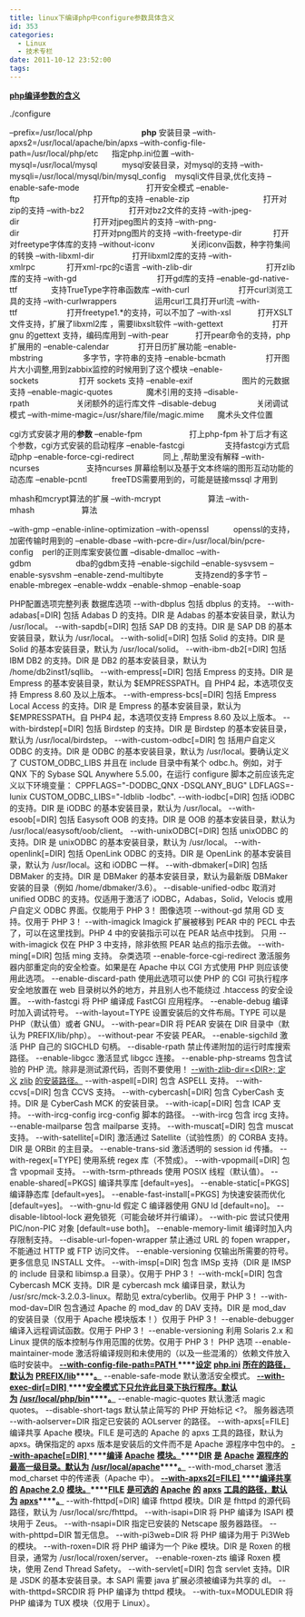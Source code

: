 ```yaml
---
title: linux下编译php中configure参数具体含义
id: 353
categories:
  - Linux
  - 技术专栏
date: 2011-10-12 23:52:00
tags:
---
```


<div id="blog_text">

**[php编译参数的含义](http://www.tisswb.cn/archives/576.html)**

./configure

–prefix=/usr/local/php                      **php** 安装目录
–with-apxs2=/usr/local/apache/bin/apxs
–with-config-file-path=/usr/local/php/etc      指定php.ini位置
–with-mysql=/usr/local/mysql           mysql安装目录，对mysql的支持
–with-mysqli=/usr/local/mysql/bin/mysql_config    mysqli文件目录,优化支持
–enable-safe-mode                              打开安全模式
–enable-ftp                                 打开ftp的支持
–enable-zip                                 打开对zip的支持
–with-bz2                    打开对bz2文件的支持
–with-jpeg-dir                                 打开对jpeg图片的支持
–with-png-dir                                 打开对png图片的支持
–with-freetype-dir              打开对freetype字体库的支持
–without-iconv                关闭iconv函数，种字符集间的转换
–with-libxml-dir                 打开libxml2库的支持
–with-xmlrpc              打开xml-rpc的c语言
–with-zlib-dir                                 打开zlib库的支持
–with-gd                                    打开gd库的支持
–enable-gd-native-ttf               支持TrueType字符串函数库
–with-curl                      打开curl浏览工具的支持
–with-curlwrappers                 运用curl工具打开url流
–with-ttf                      打开freetype1.*的支持，可以不加了
–with-xsl            打开XSLT 文件支持，扩展了libxml2库 ，需要libxslt软件
–with-gettext                      打开gnu 的gettext 支持，编码库用到
–with-pear            打开pear命令的支持，php扩展用的
–enable-calendar             打开日历扩展功能
–enable-mbstring                  多字节，字符串的支持
–enable-bcmath                  打开图片大小调整,用到zabbix监控的时候用到了这个模块
–enable-sockets                  打开 sockets 支持
–enable-exif                      图片的元数据支持
–enable-magic-quotes               魔术引用的支持
–disable-rpath                     关闭额外的运行库文件
–disable-debug                  关闭调试模式
–with-mime-magic=/usr/share/file/magic.mime      魔术头文件位置

cgi方式安装才用的**参数**
–enable-fpm                     打上php-fpm 补丁后才有这个参数，cgi方式安装的启动程序
–enable-fastcgi                  支持fastcgi方式启动php
–enable-force-cgi-redirect             同上 ,帮助里没有解释
–with-ncurses                     支持ncurses 屏幕绘制以及基于文本终端的图形互动功能的动态库
–enable-pcntl           freeTDS需要用到的，可能是链接mssql 才用到

mhash和mcrypt算法的扩展
–with-mcrypt                     算法
–with-mhash                     算法

–with-gmp
–enable-inline-optimization
–with-openssl           openssl的支持，加密传输时用到的
–enable-dbase
–with-pcre-dir=/usr/local/bin/pcre-config    perl的正则库案安装位置
–disable-dmalloc
–with-gdbm                    dba的gdbm支持
–enable-sigchild
–enable-sysvsem
–enable-sysvshm
–enable-zend-multibyte              支持zend的多字节
–enable-mbregex
–enable-wddx
–enable-shmop
–enable-soap

PHP配置选项完整列表
数据库选项
--with-dbplus
包括 dbplus 的支持。
--with-adabas[=DIR]
包括 Adabas D 的支持。DIR 是 Adabas 的基本安装目录，默认为 /usr/local。
--with-sapdb[=DIR]
包括 SAP DB 的支持。DIR 是 SAP DB 的基本安装目录，默认为 /usr/local。
--with-solid[=DIR]
包括 Solid 的支持。DIR 是 Solid 的基本安装目录，默认为 /usr/local/solid。
--with-ibm-db2[=DIR]
包括 IBM DB2 的支持。DIR 是 DB2 的基本安装目录，默认为 /home/db2inst1/sqllib。
--with-empress[=DIR]
包括 Empress 的支持。DIR 是 Empress 的基本安装目录，默认为 $EMPRESSPATH。自 PHP4 起，本选项仅支持 Empress 8.60 及以上版本。
--with-empress-bcs[=DIR]
包括 Empress Local Access 的支持。DIR 是 Empress 的基本安装目录，默认为 $EMPRESSPATH。自 PHP4 起，本选项仅支持 Empress 8.60 及以上版本。
--with-birdstep[=DIR]
包括 Birdstep 的支持。DIR 是 Birdstep 的基本安装目录，默认为 /usr/local/birdstep。
--with-custom-odbc[=DIR]
包 括用户自定义 ODBC 的支持。DIR 是 ODBC 的基本安装目录，默认为 /usr/local。要确认定义了 CUSTOM_ODBC_LIBS 并且在 include 目录中有某个 odbc.h。例如，对于 QNX 下的 Sybase SQL Anywhere 5.5.00，在运行 configure 脚本之前应该先定义以下环境变量： CPPFLAGS="-DODBC_QNX -DSQLANY_BUG" LDFLAGS=-lunix CUSTOM_ODBC_LIBS="-ldblib -lodbc".
--with-iodbc[=DIR]
包括 iODBC 的支持。DIR 是 iODBC 的基本安装目录，默认为 /usr/local。
--with-esoob[=DIR]
包括 Easysoft OOB 的支持。DIR 是 OOB 的基本安装目录，默认为 /usr/local/easysoft/oob/client。
--with-unixODBC[=DIR]
包括 unixODBC 的支持。DIR 是 unixODBC 的基本安装目录，默认为 /usr/local。
--with-openlink[=DIR]
包括 OpenLink ODBC 的支持。DIR 是 OpenLink 的基本安装目录，默认为 /usr/local。这和 iODBC 一样。
--with-dbmaker[=DIR]
包括 DBMaker 的支持。DIR 是 DBMaker 的基本安装目录，默认为最新版 DBMaker 安装的目录（例如 /home/dbmaker/3.6）。
--disable-unified-odbc
取消对 unified ODBC 的支持。仅适用于激活了 iODBC，Adabas，Solid，Velocis 或用户自定义 ODBC 界面。仅能用于 PHP 3！
图像选项
--without-gd
禁用 GD 支持。仅用于 PHP 3！
--with-imagick
Imagick 扩展被移到 PEAR 中的 PECL 中去了，可以在这里找到。PHP 4 中的安装指示可以在 PEAR 站点中找到。
只用 --with-imagick 仅在 PHP 3 中支持，除非依照 PEAR 站点的指示去做。
--with-ming[=DIR]
包括 ming 支持。
杂类选项
--enable-force-cgi-redirect
激活服务器内部重定向的安全检查。如果是在 Apache 中以 CGI 方式使用 PHP 则应该使用此选项。
--enable-discard-path
使用此选项可以使 PHP 的 CGI 可执行程序安全地放置在 web 目录树以外的地方，并且别人也不能绕过 .htaccess 的安全设置。
--with-fastcgi
将 PHP 编译成 FastCGI 应用程序。
--enable-debug
编译时加入调试符号。
--with-layout=TYPE
设置安装后的文件布局。TYPE 可以是 PHP（默认值）或者 GNU。
--with-pear=DIR
将 PEAR 安装在 DIR 目录中（默认为 PREFIX/lib/php）。
--without-pear
不安装 PEAR。
--enable-sigchild
激活 PHP 自己的 SIGCHLD 句柄。
--disable-rpath
禁止传递附加的运行时库搜索路径。
--enable-libgcc
激活显式 libgcc 连接。
--enable-php-streams
包含试验的 PHP 流。除非是测试源代码，否则不要使用！
<span style="text-decoration: underline;">--with-zlib-dir=&lt;DIR&gt;;
</span><span style="text-decoration: underline;">定义</span> <span style="text-decoration: underline;">zlib</span> <span style="text-decoration: underline;">的安装路径。</span>
--with-aspell[=DIR]
包含 ASPELL 支持。
--with-ccvs[=DIR]
包含 CCVS 支持。
--with-cybercash[=DIR]
包含 CyberCash 支持。DIR 是 CyberCash MCK 的安装目录。
--with-icap[=DIR]
包含 ICAP 支持。
--with-ircg-config
ircg-config 脚本的路径。
--with-ircg
包含 ircg 支持。
--enable-mailparse
包含 mailparse 支持。
--with-muscat[=DIR]
包含 muscat 支持。
--with-satellite[=DIR]
激活通过 Satellite（试验性质）的 CORBA 支持。DIR 是 ORBit 的主目录。
--enable-trans-sid
激活透明的 session id 传播。
--with-regex[=TYPE]
使用系统 regex 库（不赞成）。
--with-vpopmail[=DIR]
包含 vpopmail 支持。
--with-tsrm-pthreads
使用 POSIX 线程（默认值）。
--enable-shared[=PKGS]
编译共享库 [default=yes]。
--enable-static[=PKGS]
编译静态库 [default=yes]。
--enable-fast-install[=PKGS]
为快速安装而优化 [default=yes]。
--with-gnu-ld
假定 C 编译器使用 GNU ld [default=no]。
--disable-libtool-lock
避免锁死（可能会破坏并行编译）。
--with-pic
尝试只使用 PIC/non-PIC 对象 [default=use both]。
--enable-memory-limit
编译时加入内存限制支持。
--disable-url-fopen-wrapper
禁止通过 URL 的 fopen wrapper，不能通过 HTTP 或 FTP 访问文件。
--enable-versioning
仅输出所需要的符号。更多信息见 INSTALL 文件。
--with-imsp[=DIR]
包含 IMSp 支持（DIR 是 IMSP 的 include 目录和 libimsp.a 目录）。仅用于 PHP 3！
--with-mck[=DIR]
包含 Cybercash MCK 支持。DIR 是 cybercash mck 编译目录，默认为 /usr/src/mck-3.2.0.3-linux。帮助见 extra/cyberlib。仅用于 PHP 3！
--with-mod-dav=DIR
包含通过 Apache 的 mod_dav 的 DAV 支持。DIR 是 mod_dav 的安装目录（仅用于 Apache 模块版本！）仅用于 PHP 3！
--enable-debugger
编译入远程调试函数。仅用于 PHP 3！
--enable-versioning
利用 Solaris 2.x 和 Linux 提供的版本控制与作用范围的优势。仅用于 PHP 3！
PHP 选项
--enable-maintainer-mode
激活将编译规则和未使用的（以及一些混淆的）依赖文件放入临时安装中。
**<span style="text-decoration: underline;">--with-config-file-path=PATH
</span>****<span style="text-decoration: underline;">设定</span>** **<span style="text-decoration: underline;">php.ini</span>** **<span style="text-decoration: underline;">所在的路径，默认为</span>** **<span style="text-decoration: underline;">PREFIX/lib</span>****<span style="text-decoration: underline;">。</span>**
--enable-safe-mode
默认激活安全模式。
**<span style="text-decoration: underline;">--with-exec-dir[=DIR]
</span>****<span style="text-decoration: underline;">安全模式下只允许此目录下执行程序。默认为</span>** **<span style="text-decoration: underline;">/usr/local/php/bin</span>****<span style="text-decoration: underline;">。</span>**
--enable-magic-quotes
默认激活 magic quotes。
--disable-short-tags
默认禁止简写的 PHP 开始标记 &lt;?。
服务器选项
--with-aolserver=DIR
指定已安装的 AOLserver 的路径。
--with-apxs[=FILE]
编译共享 Apache 模块。FILE 是可选的 Apache 的 apxs 工具的路径，默认为 apxs。确保指定的 apxs 版本是安装后的文件而不是 Apache 源程序中包中的。
**<span style="text-decoration: underline;">--with-apache[=DIR]
</span>****<span style="text-decoration: underline;">编译</span>** **<span style="text-decoration: underline;">Apache</span>** **<span style="text-decoration: underline;">模块。</span>****<span style="text-decoration: underline;">DIR</span>** **<span style="text-decoration: underline;">是</span>** **<span style="text-decoration: underline;">Apache</span>** **<span style="text-decoration: underline;">源程序的最高一级目录。默认为</span>** **<span style="text-decoration: underline;">/usr/local/apache</span>****<span style="text-decoration: underline;">。</span>**
--with-mod_charset
激活 mod_charset 中的传递表（Apache 中）。
**<span style="text-decoration: underline;">--with-apxs2[=FILE]
</span>****<span style="text-decoration: underline;">编译共享的</span>** **<span style="text-decoration: underline;">Apache 2.0</span>** **<span style="text-decoration: underline;">模块。</span>****<span style="text-decoration: underline;">FILE</span>** **<span style="text-decoration: underline;">是可选的</span>** **<span style="text-decoration: underline;">Apache</span>** **<span style="text-decoration: underline;">的</span>** **<span style="text-decoration: underline;">apxs</span>** **<span style="text-decoration: underline;">工具的路径，默认为</span>** **<span style="text-decoration: underline;">apxs</span>****<span style="text-decoration: underline;">。</span>**
--with-fhttpd[=DIR]
编译 fhttpd 模块。DIR 是 fhttpd 的源代码路径，默认为 /usr/local/src/fhttpd。
--with-isapi=DIR
将 PHP 编译为 ISAPI 模块用于 Zeus。
--with-nsapi=DIR
指定已安装的 Netscape 服务器路径。
--with-phttpd=DIR
暂无信息。
--with-pi3web=DIR
将 PHP 编译为用于 Pi3Web 的模块。
--with-roxen=DIR
将 PHP 编译为一个 Pike 模块。DIR 是 Roxen 的根目录，通常为 /usr/local/roxen/server。
--enable-roxen-zts
编译 Roxen 模块，使用 Zend Thread Safety。
--with-servlet[=DIR]
包含 servlet 支持。DIR 是 JSDK 的基本安装目录。本 SAPI 需要 java 扩展必须被编译为共享的 dl。
--with-thttpd=SRCDIR
将 PHP 编译为 thttpd 模块。
--with-tux=MODULEDIR
将 PHP 编译为 TUX 模块（仅用于 Linux）。

</div>
